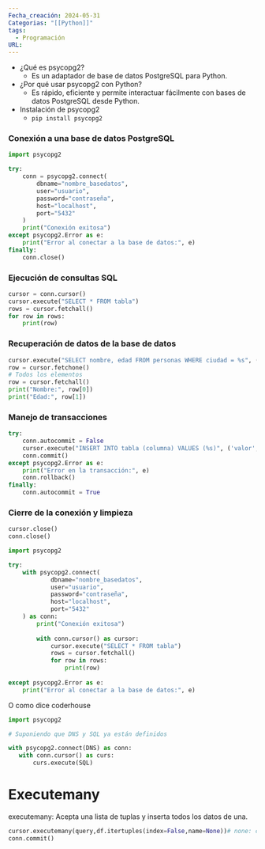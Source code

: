 ```yaml
---
Fecha_creación: 2024-05-31
Categorias: "[[Python]]"
tags:
  - Programación
URL:
---
```

- ¿Qué es psycopg2?
    - Es un adaptador de base de datos PostgreSQL para Python.
- ¿Por qué usar psycopg2 con Python?
    - Es rápido, eficiente y permite interactuar fácilmente con bases de datos PostgreSQL desde Python.
- Instalación de psycopg2
    - `pip install psycopg2`
### Conexión a una base de datos PostgreSQL
```python
import psycopg2

try:
    conn = psycopg2.connect(
        dbname="nombre_basedatos",
        user="usuario",
        password="contraseña",
        host="localhost",
        port="5432"
    )
    print("Conexión exitosa")
except psycopg2.Error as e:
    print("Error al conectar a la base de datos:", e)
finally:
    conn.close()
```

### Ejecución de consultas SQL

```python
cursor = conn.cursor()
cursor.execute("SELECT * FROM tabla")
rows = cursor.fetchall()
for row in rows:
    print(row)
```

### Recuperación de datos de la base de datos

```python
cursor.execute("SELECT nombre, edad FROM personas WHERE ciudad = %s", ('New York',))
row = cursor.fetchone()
# Todos los elementos
row = cursor.fetchall()
print("Nombre:", row[0])
print("Edad:", row[1])
```
### Manejo de transacciones

```python
try:
    conn.autocommit = False
    cursor.execute("INSERT INTO tabla (columna) VALUES (%s)", ('valor',))
    conn.commit()
except psycopg2.Error as e:
    print("Error en la transacción:", e)
    conn.rollback()
finally:
    conn.autocommit = True

```

### Cierre de la conexión y limpieza

```python
cursor.close()
conn.close()
```

```python
import psycopg2

try:
    with psycopg2.connect(
            dbname="nombre_basedatos",
            user="usuario",
            password="contraseña",
            host="localhost",
            port="5432"
    ) as conn:
        print("Conexión exitosa")
        
        with conn.cursor() as cursor:
            cursor.execute("SELECT * FROM tabla")
            rows = cursor.fetchall()
            for row in rows:
                print(row)
                
except psycopg2.Error as e:
    print("Error al conectar a la base de datos:", e)
```
 O como dice coderhouse
 ```python
 import psycopg2

# Suponiendo que DNS y SQL ya están definidos

with psycopg2.connect(DNS) as conn:
    with conn.cursor() as curs:
        curs.execute(SQL)
```

# Executemany
executemany: Acepta una lista de tuplas y inserta todos los datos de una. 
```python
cursor.executemany(query,df.itertuples(index=False,name=None))# none: convierte en lista de tuplas
conn.commit()
```
